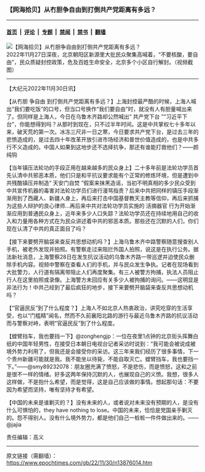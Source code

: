 ### 【网海拾贝】从冇胆争自由到打倒共产党距离有多远？

---

#### [首页](../../../..?n13876014) &nbsp;|&nbsp; [评论](../../../../../epoch-comment?n13876014) &nbsp;|&nbsp; [专题](../../../../../epoch-special?n13876014) &nbsp;|&nbsp; [禁闻](../../../../../epoch-news?n13876014) &nbsp;|&nbsp; [禁书](../../../../../books?n13876014) &nbsp;|&nbsp; [翻墙](https://github.com/gfw-breaker/nogfw/blob/master/README.md?n13876014)


<div><img alt="【网海拾贝】从冇胆争自由到打倒共产党距离有多远？" class="attachment-djy_600_400 size-djy_600_400 wp-post-image" src="https://i.epochtimes.com/assets/uploads/2022/11/id13874299-1128-1-600x400.png"/>
<div class="caption">
 2022年11月27日深夜，北京朝阳区新源里大批民众聚集高喊着，“不要核酸，要自由”，民众质疑封控政策，危及百姓生命安全，北京多个小区自行解封。（视频截图）
</div></div><hr/><div class="post_content" id="artbody" itemprop="articleBody">
 <!-- article content begin -->
 <p>
  【大纪元2022年11月30日讯】
 </p>
 <p>
  【从冇胆
  <ok href="https://www.epochtimes.com/gb/tag/%E4%BA%89%E8%87%AA%E7%94%B1.html">
   争自由
  </ok>
  到打倒共产党距离有多远？】上海封控最严酷的时候，上海人喊出“我们要吃饭”的口号，但当口号换作“我们要自由”时，就没有人有胆量喊出来了。但同样是上海人，今日在乌鲁木齐路却公然喊出“
  <ok href="https://www.epochtimes.com/gb/tag/%E5%85%B1%E4%BA%A7%E5%85%9A%E4%B8%8B%E5%8F%B0.html">
   共产党下台
  </ok>
  ”“习近平下台”，你能想得到吗？从那时到现在，只不过半年时间。这是中共掌权七十多年以来，破天荒的第一次。冰冻三尺非一日之寒，今日要求共产党下台，是过去三年的悲愤造成的，是过去四十年改革开放引进市场经济和普世价值造成的，也是中共多行不义造成的。中国人如果到这地步还不选择抗争，那还有谁能打救他们？——颜纯钩
 </p>
 <p>
  【当年镇压法轮功的手段正用在越来越多的民众身上】二十多年前是法轮功学员首先认清中共邪恶本质，他们只是和平抗议要求能有个正常的修炼环境，但是遭到中共残酷镇压并制造“
  <ok href="https://www.epochtimes.com/gb/tag/%E5%A4%A9%E5%AE%89%E9%97%A8%E8%87%AA%E7%84%9A.html">
   天安门自焚
  </ok>
  ”假案来抹黑造谣，当初不明真相的多少民众受到中共宣传机器的毒害对法轮功学员们进行漫骂指责？后来中共把同样的镇压手段渐渐用到了西藏人、新疆人身上，再后来打击中国基督教天主教等信仰，再后来抓捕为这些人辩护的良心律师…再后来中共对法轮功学员实施的
  <ok href="https://www.epochtimes.com/gb/tag/%E6%B4%BB%E6%91%98%E5%99%A8%E5%AE%98.html">
   活摘器官
  </ok>
  行为开始渐渐应用到普通民众身上，近年来多少人口失踪？法轮功学员还在持续地用自己的收入和力量用各种方式在为民众讲述着中共的邪恶本质。那些还在沉默的人们，你们现在认清了中共的真正面目了吗？
 </p>
 <p>
  【接下来要劈开脑袋来查反共思想动机吗？】上海乌鲁木齐中路警察随意搜查别人手机，被老外发现并拍照。有警察走过来阻拦外国人拍照，说这是在执行公务。据法新社消息，上海警察28日在发生抗议活动的乌鲁木齐路一带巡逻并迫使民众删除手机内容。视频中警察在查看人们的手机，并与民众发生争执。记者在现场看到大批警力，人行道有隔离带阻止人们再度聚集。有三人被警方拘捕，执法人员阻止行人在这里拍照或录像。上海警方未回应有关多少人被拘捕的询问。——这明显是非法行为！中共己经到了最后疯狂的地步，接下来要劈开脑袋来查反共思想动机吗？
 </p>
 <p>
  【“官逼民反”到了什么程度？】上海人不如北京人热衷政治，讲究吃穿的生活享受，也以“门槛精”闻名，然而不久前襄阳北路的游行与最近乌鲁木齐路的抗议活动而与警察对峙，表明“官逼民反”到了什么程度。
 </p>
 <p>
  【螳臂挡车，我也要挡一下】@zonghengjp：一位在夜里1点钟的北京街头挥舞白纸的中国年轻男性，在接受日本朝日电视台记者采访时说到：“我可能会被说成被境外势力利用了，但我还是会接受你的采访。这三年来我们经历了很多事情，下一个贵州新疆可能就是我。我不能坐以待毙，不能自取灭亡。螳臂挡车，我也要挡一下。”——@smy89232078：朋友圈充满了愤怒，不是悲伤，而是愤怒，这和之前是很不一样的情绪。好多这两年保持沉默的人，也展现自己的义愤。我想，很多人这样做，不是抱什么希望，而是觉得，这是自己应该做的事情。想起那句话：不要因为希望而坚持，唯有坚持才有希望。
 </p>
 <p>
  【中国的未来是谁剿灭的？】没有未来的人，或者说对未来没有预期的人，是没有什么可惧怕的，they have nothing to lose。中国的未来，恰恰是党国亲手剿灭的。怨不得别人。没有什么境外势力，都是他们自己一桩桩一件件做出来的。——@jajia
 </p>
 <p>
  责任编辑：高义
 </p>
 <!-- article content end -->
 <div id="below_article_ad">
 </div>
</div>


---

原文链接（需翻墙）：https://www.epochtimes.com/gb/22/11/30/n13876014.htm